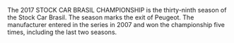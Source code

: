 The 2017 STOCK CAR BRASIL CHAMPIONSHIP is the thirty-ninth season of the Stock Car Brasil. The season marks the exit of Peugeot. The manufacturer entered in the series in 2007 and won the championship five times, including the last two seasons.
